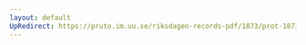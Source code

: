 ```yaml
---
layout: default
UpRedirect: https://pruto.im.uu.se/riksdagen-records-pdf/1873/prot-1873--ak--503/prot-1873--ak--503_035.pdf
---
```

